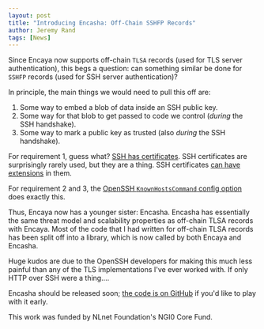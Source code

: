 ```yaml
---
layout: post
title: "Introducing Encasha: Off-Chain SSHFP Records"
author: Jeremy Rand
tags: [News]
---
```


Since Encaya now supports off-chain `TLSA` records (used for TLS server authentication), this begs a question: can something similar be done for `SSHFP` records (used for SSH server authentication)?

In principle, the main things we would need to pull this off are:

1. Some way to embed a blob of data inside an SSH public key.
2. Some way for that blob to get passed to code we control (*during* the SSH handshake).
3. Some way to mark a public key as trusted (also *during* the SSH handshake).

For requirement 1, guess what? [SSH has certificates](https://www.ietf.org/archive/id/draft-miller-ssh-cert-01.html). SSH certificates are surprisingly rarely used, but they are a thing. SSH certificates [can have extensions](https://www.ietf.org/archive/id/draft-miller-ssh-cert-01.html#name-certificate-extensions) in them.

For requirement 2 and 3, the [OpenSSH `KnownHostsCommand` config option](https://man.openbsd.org/ssh_config#KnownHostsCommand) does exactly this.

Thus, Encaya now has a younger sister: Encasha. Encasha has essentially the same threat model and scalability properties as off-chain TLSA records with Encaya. Most of the code that I had written for off-chain TLSA records has been split off into a library, which is now called by both Encaya and Encasha.

Huge kudos are due to the OpenSSH developers for making this much less painful than any of the TLS implementations I've ever worked with. If only HTTP over SSH were a thing....

Encasha should be released soon; [the code is on GitHub](https://github.com/namecoin/encasha) if you'd like to play with it early.

This work was funded by NLnet Foundation's NGI0 Core Fund.
